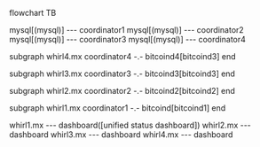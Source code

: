 flowchart TB

mysql[(mysql)] --- coordinator1
mysql[(mysql)] --- coordinator2
mysql[(mysql)] --- coordinator3
mysql[(mysql)] --- coordinator4

subgraph whirl4.mx
    coordinator4 -.- bitcoind4[bitcoind3]
end

subgraph whirl3.mx
    coordinator3 -.- bitcoind3[bitcoind3]
end

subgraph whirl2.mx
    coordinator2 -.- bitcoind2[bitcoind2]
end

subgraph whirl1.mx
    coordinator1 -.- bitcoind[bitcoind1]
end

whirl1.mx --- dashboard([unified status dashboard])
whirl2.mx --- dashboard
whirl3.mx --- dashboard
whirl4.mx --- dashboard
